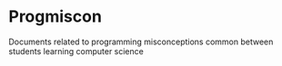 # Progmiscon
Documents related to programming misconceptions common between students learning computer science

